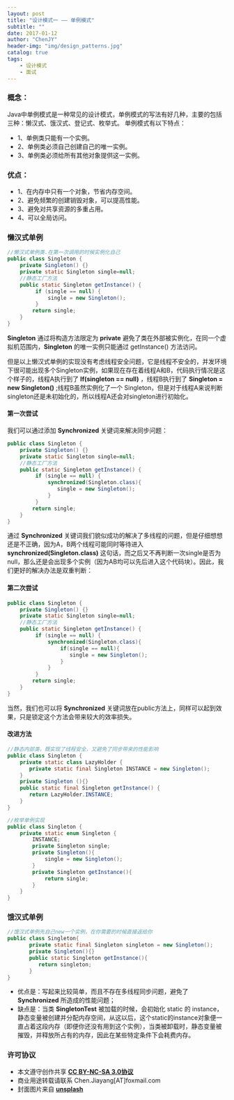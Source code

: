 ```yaml
---
layout: post
title: "设计模式一 —— 单例模式"
subtitle: ""
date: 2017-01-12
author: "ChenJY"
header-img: "img/design_patterns.jpg"
catalog: true
tags: 
    - 设计模式
    - 面试
---
```


### 概念：
Java中单例模式是一种常见的设计模式，单例模式的写法有好几种，主要的包括三种：懒汉式、饿汉式、登记式、枚举式。
单例模式有以下特点：
* 1、单例类只能有一个实例。
* 2、单例类必须自己创建自己的唯一实例。
* 3、单例类必须给所有其他对象提供这一实例。

### 优点：
* 1、在内存中只有一个对象，节省内存空间。
* 2、避免频繁的创建销毁对象，可以提高性能。
* 3、避免对共享资源的多重占用。
* 4、可以全局访问。

### 懒汉式单例
```java
//懒汉式单例类.在第一次调用的时候实例化自己   
public class Singleton {  
    private Singleton() {}  
    private static Singleton single=null;  
    //静态工厂方法   
    public static Singleton getInstance() {  
         if (single == null) {    
             single = new Singleton();  
         }    
        return single;  
    }  
}
```

<b>Singleton</b> 通过将构造方法限定为 <b>private</b> 避免了类在外部被实例化，在同一个虚拟机范围内，<b>Singleton</b> 的唯一实例只能通过 getInstance() 方法访问。

但是以上懒汉式单例的实现没有考虑线程安全问题，它是线程不安全的，并发环境下很可能出现多个Singleton实例，如果现在存在着线程A和B，代码执行情况是这个样子的，线程A执行到了 <b>If(singleton == null)</b> ，线程B执行到了 <b>Singleton = new Singleton()</b> ;线程B虽然实例化了一个 Singleton，但是对于线程A来说判断singleton还是未初始化的，所以线程A还会对singleton进行初始化。

#### 第一次尝试
我们可以通过添加 <b>Synchronized</b> 关键词来解决同步问题：
```java
public class Singleton {  
    private Singleton() {}  
    private static Singleton single=null;  
    //静态工厂方法   
    public static Singleton getInstance() {  
         if (single == null) {    
             synchronized(Singleton.class){
                single = new Singleton();  
             }
         }    
        return single;  
    }  
}
```
通过 __Synchronized__ 关键词我们貌似成功的解决了多线程的问题，但是仔细想想还是不正确，因为A，B两个线程可能同时等待进入<b>synchronized(Singleton.class)</b> 这句话，而之后又不再判断一次single是否为null，那么还是会出现多个实例（因为AB均可以先后进入这个代码块）。因此，我们更好的解决办法是双重判断：      

#### 第二次尝试
```java
public class Singleton {  
    private Singleton() {}  
    private static Singleton single=null;  
    //静态工厂方法   
    public static Singleton getInstance() {  
         if (single == null) {    
             synchronized(Singleton.class){
                 if(single == null){
                    single = new Singleton();  
                 }
             }
         }    
        return single;  
    }  
}
```
当然，我们也可以将 <b>Synchronized</b> 关键词放在public方法上，同样可以起到效果，只是锁定这个方法会带来较大的效率损失。

#### 改进方法
```java
//静态内部类，既实现了线程安全，又避免了同步带来的性能影响
public class Singleton {    
    private static class LazyHolder {    
       private static final Singleton INSTANCE = new Singleton();    
    }    
    private Singleton (){}    
    public static final Singleton getInstance() {    
       return LazyHolder.INSTANCE;    
    }    
}  
```

```java
//枚举单例实现
public class Singleton {
    private static enum Singleton {
        INSTANCE;
        private Singleton single;
        private Singleton(){
            single = new Singleton();
        }
        private Singleton getInstance(){
            return single;
        }
    }
}
```

### 饿汉式单例
```java
//饿汉式单例先自己new一个实例，在你需要的时候直接返给你
public class Singleton{
       private static final Singleton singleton = new Singleton();
       private Singleton(){}
       public static Singleton getInstance(){
          return singleton;
       }
}
```
* 优点是：写起来比较简单，而且不存在多线程同步问题，避免了 <b>Synchronized</b> 所造成的性能问题；
* 缺点是：当类 <b>SingletonTest</b> 被加载的时候，会初始化 static 的 instance，静态变量被创建并分配内存空间，从这以后，这个static的instance对象便一直占着这段内存（即便你还没有用到这个实例），当类被卸载时，静态变量被摧毁，并释放所占有的内存，因此在某些特定条件下会耗费内存。

### 许可协议
* 本文遵守创作共享 <a href="https://creativecommons.org/licenses/by-nc-sa/3.0/cn/" target="_blank"><b>CC BY-NC-SA 3.0协议</b></a>
* 商业用途转载请联系 Chen.Jiayang[AT]foxmail.com
* 封面图片来自 <a href="https://unsplash.com/" target="_blank"><b> unsplash </b></a>